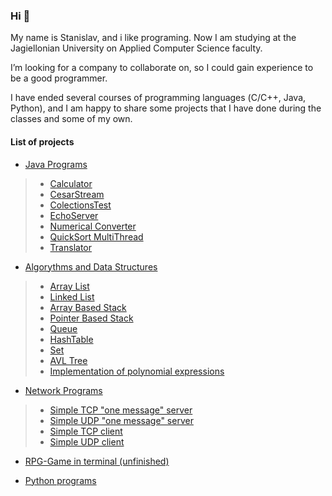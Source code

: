 ### Hi 👋

My name is Stanislav, and i like programing.
Now I am studying at the Jagiellonian University on Applied Computer Science faculty.

I’m looking for a company to collaborate on, so I could gain experience to be a good programmer.

I have ended several courses of programming languages (С/С++,
Java, Python),
and I am happy to share some projects that I have done during
the classes and some of my own.

#### List of projects

- [Java Programs](https://github.com/ShockJake/Java-Projects "Java Programs")

> - [Calculator](https://github.com/ShockJake/Java-Projects/tree/main/Calculator "Calculator")
> - [CesarStream](https://github.com/ShockJake/Java-Projects/tree/main/CesarStream "CesarStream")
> - [ColectionsTest](https://github.com/ShockJake/Java-Projects/tree/main/ColectionsTest, "Colections Test")
> - [EchoServer](https://github.com/ShockJake/Java-Projects/tree/main/EchoServer, "Echo Server")
> - [Numerical Converter](https://github.com/ShockJake/Java-Projects/tree/main/NumericalConverter, "Numerical Converter")
> - [QuickSort MultiThread](https://github.com/ShockJake/Java-Projects/tree/main/QuickSortMultiThread, "QuickSort MultiThread")
> - [Translator](https://github.com/ShockJake/Java-Projects/tree/main/Translator "Translator")

- [Algorythms and Data Structures](https://github.com/ShockJake/Algorithms-and-Data-Structures "Algorythms")

> - [Array List](https://github.com/ShockJake/Algorithms-and-Data-Structures/tree/main/ArrayList "Array List")
> - [Linked List](https://github.com/ShockJake/Algorithms-and-Data-Structures/tree/main/LinkedList "Linked List")
> - [Array Based Stack](https://github.com/ShockJake/Algorithms-and-Data-Structures/tree/main/ArrayBasedStack "Array Based Stack")
> - [Pointer Based Stack](https://github.com/ShockJake/Algorithms-and-Data-Structures/tree/main/PointerBasedStack "Pointer Based Stack")
> - [Queue](https://github.com/ShockJake/Algorithms-and-Data-Structures/tree/main/Queue "Queue")
> - [HashTable](https://github.com/ShockJake/Algorithms-and-Data-Structures/tree/main/HashTable "Hash Table")
> - [Set](https://github.com/ShockJake/Algorithms-and-Data-Structures/tree/main/Set "Set")
> - [AVL Tree](https://github.com/ShockJake/Algorithms-and-Data-Structures/tree/main/Tree/AVL "AVL")
> - [Implementation of polynomial expressions](https://github.com/ShockJake/Algorithms-and-Data-Structures/tree/main/Project
"Polynomials")

- [Network Programs](https://github.com/ShockJake/Network-Programming-UJ "Network programs")

> - [Simple TCP "one message" server](https://github.com/ShockJake/Network-Programming-UJ/tree/main/Zestaw2/server "TCP server")
> - [Simple UDP "one message" server](https://github.com/ShockJake/Network-Programming-UJ/tree/main/Zestaw2/serverUDP "UDP server")
> - [Simple TCP client](https://github.com/ShockJake/Network-Programming-UJ/tree/main/Zestaw2/client "TCP Client")
> - [Simple UDP client](https://github.com/ShockJake/Network-Programming-UJ/tree/main/Zestaw2/clientUDP "UDP Client")

- [RPG-Game in terminal (unfinished)](https://github.com/ShockJake/Rpg_Game "RPG-Game")

- [Python programs](https://github.com/ShockJake/Python-University "Programs showing python functionality")

<!---
ShockJake/ShockJake is a ✨ special ✨ repository because its `README.md` (this file) appears on your GitHub profile.
You can click the Preview link to take a look at your changes.
--->
